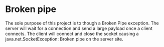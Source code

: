 # Broken pipe

The sole purpose of this project is to though a Broken Pipe exception. The server will wait for a connection and send a large payload once a client connects. The client will connect and close the socket causing a java.net.SocketException: Broken pipe on the server site.
